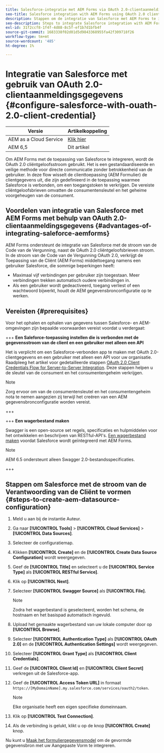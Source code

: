 ```yaml
---
title: Salesforce-integratie met AEM Forms via OAuth 2.0-clientaanmeldingsgegevens
seo-title: Salesforce integration with AEM Forms using OAuth 2.0 client credentials flow
description: Stappen om de integratie van Salesforce met AEM Forms te integreren gebruikend OAuth 2.0 cliëntgeloofsbrieven stroom
seo-description: Steps to integrate Salesforce integration with AEM Forms using OAuth 2.0 client credentials flow
exl-id: 31f2ccf8-1f4f-4d88-8c5f-ef1b7d1bfb4f
source-git-commit: 1683338f02d01d5d9843368955fa42f309718f26
workflow-type: tm+mt
source-wordcount: '485'
ht-degree: 1%

---
```


# Integratie van Salesforce met gebruik van OAuth 2.0-clientaanmeldingsgegevens  {#configure-salesforce-with-ouath-2.0-client-credential}

| Versie | Artikelkoppeling |
| -------- | ---------------------------- |
| AEM as a Cloud Service | [Klik hier](https://experienceleague.adobe.com/docs/experience-manager-cloud-service/content/forms/integrate/use-form-data-model/configure-msdynamics-salesforce.html) |
| AEM 6,5 | Dit artikel |


Om AEM Forms met de toepassing van Salesforce te integreren, wordt de OAuth 2.0 cliëntgeloofsstroom gebruikt. Het is een gestandaardiseerde en veilige methode voor directe communicatie zonder betrokkenheid van de gebruiker. In deze flow wisselt de clienttoepassing (AEM Formulier) de clientgegevens uit, die zijn gedefinieerd in de toepassing waarmee Salesforce is verbonden, om een toegangstoken te verkrijgen. De vereiste cliëntgeloofsbrieven omvatten de consumentensleutel en het geheime voorgeheugen van de consument.

## Voordelen van integratie van Salesforce met AEM Forms met behulp van OAuth 2.0-clientaanmeldingsgegevens {#advantages-of-integrating-saleforce-aemforms}

AEM Forms ondersteunt de integratie van Salesforce met de stroom van de Code van de Vergunning, naast de OAuth 2.0 cliëntgeloofsbrieven stroom. In de stroom van de Code van de Vergunning OAuth 2.0, verkrijgt de Toepassing van de Cliënt (AEM Forms) middeltoegang namens een gebruiker Salesforce, die sommige beperkingen heeft:

* Maximaal vijf verbindingen per gebruiker zijn toegestaan. Meer verbindingen trekken automatisch oudere verbindingen in.
* Als een gebruiker wordt gedeactiveerd, toegang verliest of een wachtwoord bijwerkt, houdt de AEM gegevensbronconfiguratie op te werken.

## Vereisten {#prerequisites}

Voor het ophalen en ophalen van gegevens tussen Salesforce- en AEM-omgevingen zijn bepaalde voorwaarden vereist voordat u verdergaat:

+++ **Een Saleforce-toepassing instellen die is verbonden met de gegevensstroom van de client en een gebruiker met alleen een API**

Het is verplicht om een Salesforce-verbonden app te maken met OAuth 2.0-clientgegevens en een gebruiker met alleen een API voor uw organisatie. Raadpleeg het artikel voor gedetailleerde stappen [OAuth 2.0 Client Credentials Flow for Server-to-Server Integration](https://help.salesforce.com/s/articleView?id=sf.connected_app_client_credentials_setup.htm&amp;type=5). Deze stappen helpen u de sleutel van de consument en het consumentengeheim verkrijgen.

>[!NOTE]
>
> Zorg ervoor om van de consumentensleutel en het consumentengeheim nota te nemen aangezien zij terwijl het creëren van een AEM gegevensbronconfiguratie worden vereist.

+++

+++ **Een wagerbestand maken**

Swagger is een open-source set regels, specificaties en hulpmiddelen voor het ontwikkelen en beschrijven van RESTful-API&#39;s. [Een wagerbestand maken](https://experienceleague.adobe.com/docs/experience-manager-learn/cloud-service/forms/integrate-with-salesforce/describe-rest-api.html) voordat Salesforce wordt geïntegreerd met AEM Forms.

>[!NOTE]
>
> AEM 6.5 ondersteunt alleen Swagger 2.0-bestandsspecificaties.

+++

## Stappen om Salesforce met de stroom van de Verantwoording van de Cliënt te vormen {#steps-to-create-aem-datasource-configuration}

1. Meld u aan bij de instantie Auteur.
1. Ga naar **[!UICONTROL Tools]** > **[!UICONTROL Cloud Services]** > **[!UICONTROL Data Sources]**.
1. Selecteer de configuratiemap.
1. Klikken **[!UICONTROL Create]** en de **[!UICONTROL Create Data Source Configuration]** wordt weergegeven.
1. Geef de **[!UICONTROL Title]** en selecteert u de **[!UICONTROL Service Type]** als **[!UICONTROL RESTful Service]**.
1. Klik op **[!UICONTROL Next]**.
1. Selecteer **[!UICONTROL Swagger Source]** als **[!UICONTROL File].**
   >[!NOTE]
   >
   > Zodra het wagerbestand is geselecteerd, worden het schema, de hostnaam en het basispad automatisch ingevuld.

1. Upload het gemaakte wagerbestand van uw lokale computer door op **[!UICONTROL Browse]**.
1. Selecteer **[!UICONTROL Authentication Type]** als **[!UICONTROL OAuth 2.0]** en de **[!UICONTROL Authentication Settings]** wordt weergegeven.
1. Selecteer **[!UICONTROL Grant Type]** als **[!UICONTROL Client Credentials]**.
1. Geef de **[!UICONTROL Client Id]** en **[!UICONTROL Client Secret]** verkregen uit de Salesforce-app.
1. Geef de **[!UICONTROL Access Token URL]** in formaat
   `https://[MyDomainName].my.salesforce.com/services/oauth2/token`.

   >[!NOTE]
   >
   > Elke organisatie heeft een eigen specifieke domeinnaam.

1. Klik op **[!UICONTROL Test Connection]**.
1. Als de verbinding is gelukt, klikt u op de knop **[!UICONTROL Create]** knop.

Nu kunt u [Maak het formuliergegevensmodel](https://experienceleague.adobe.com/docs/experience-manager-65/forms/form-data-model/create-form-data-models.html?lang=en) om de gevormde gegevensbron met uw Aangepaste Vorm te integreren.
